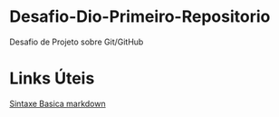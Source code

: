 # Desafio-Dio-Primeiro-Repositorio
Desafio de Projeto sobre Git/GitHub

# Links Úteis

[Sintaxe Basica markdown](https://www.markdownguide.org/basic-syntax/)
